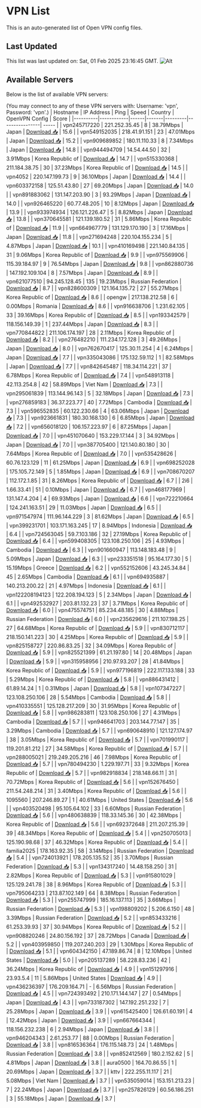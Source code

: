 # VPN List

This is an auto-generated list of Open VPN config files.

## Last Updated

This list was last updated on: Sat, 01 Feb 2025 23:16:45 GMT.
![Alt](https://repobeats.axiom.co/api/embed/186b98318ef1479477931607c1ad7d823f12451f.svg "Repobeats analytics image")

## Available Servers

Below is the list of available VPN servers:

(You may connect to any of these VPN servers with: Username: 'vpn', Password: 'vpn'.)
| Hostname | IP Address | Ping | Speed | Country | OpenVPN Config | Score |
|----------|------------|------|-------|---------|----------------| ----- |
| vpn245717220 | 221.252.35.45 | 8 | 38.79Mbps | Japan | [Download 📥](./configs/server_0_JP.ovpn) | 15.6 |
| vpn549152035 | 218.41.91.151 | 23 | 47.01Mbps | Japan | [Download 📥](./configs/server_1_JP.ovpn) | 15.2 |
| vpn909689852 | 180.11.110.33 | 8 | 7.34Mbps | Japan | [Download 📥](./configs/server_2_JP.ovpn) | 14.8 |
| vpn944494709 | 14.54.44.50 | 32 | 3.91Mbps | Korea Republic of | [Download 📥](./configs/server_3_KR.ovpn) | 14.7 |
| vpn515330368 | 211.184.38.75 | 30 | 37.23Mbps | Korea Republic of | [Download 📥](./configs/server_4_KR.ovpn) | 14.5 |
| vpn4052 | 220.147.199.73 | 9 | 36.10Mbps | Japan | [Download 📥](./configs/server_5_JP.ovpn) | 14.4 |
| vpn603372158 | 125.51.43.80 | 27 | 69.20Mbps | Japan | [Download 📥](./configs/server_6_JP.ovpn) | 14.0 |
| vpn891883062 | 131.147.203.90 | 3 | 93.29Mbps | Japan | [Download 📥](./configs/server_7_JP.ovpn) | 14.0 |
| vpn926465220 | 60.77.48.205 | 10 | 8.12Mbps | Japan | [Download 📥](./configs/server_8_JP.ovpn) | 13.9 |
| vpn933974934 | 126.121.226.47 | 5 | 8.82Mbps | Japan | [Download 📥](./configs/server_9_JP.ovpn) | 13.8 |
| vpn370645581 | 121.139.180.52 | 31 | 5.86Mbps | Korea Republic of | [Download 📥](./configs/server_10_KR.ovpn) | 11.9 |
| vpn664967779 | 131.129.170.190 | 3 | 17.16Mbps | Japan | [Download 📥](./configs/server_11_JP.ovpn) | 11.8 |
| vpn271694248 | 220.104.155.234 | 5 | 4.87Mbps | Japan | [Download 📥](./configs/server_12_JP.ovpn) | 10.1 |
| vpn410169498 | 221.140.84.135 | 31 | 9.06Mbps | Korea Republic of | [Download 📥](./configs/server_13_KR.ovpn) | 9.9 |
| vpn975569906 | 115.39.184.97 | 9 | 76.54Mbps | Japan | [Download 📥](./configs/server_14_JP.ovpn) | 9.8 |
| vpn862880736 | 147.192.109.104 | 8 | 7.57Mbps | Japan | [Download 📥](./configs/server_15_JP.ovpn) | 8.9 |
| vpn621077510 | 94.245.128.45 | 135 | 19.23Mbps | Russian Federation | [Download 📥](./configs/server_16_RU.ovpn) | 8.7 |
| vpn828600309 | 121.164.135.72 | 27 | 55.27Mbps | Korea Republic of | [Download 📥](./configs/server_17_KR.ovpn) | 8.6 |
| opengw | 217.138.212.58 | 6 | 0.00Mbps | Romania | [Download 📥](./configs/server_18_RO.ovpn) | 8.6 |
| vpn916638706 | 1.231.62.105 | 33 | 39.16Mbps | Korea Republic of | [Download 📥](./configs/server_19_KR.ovpn) | 8.5 |
| vpn193342579 | 118.156.149.39 | 1 | 237.44Mbps | Japan | [Download 📥](./configs/server_20_JP.ovpn) | 8.3 |
| vpn770844822 | 211.106.174.197 | 28 | 2.11Mbps | Korea Republic of | [Download 📥](./configs/server_21_KR.ovpn) | 8.2 |
| vpn276482210 | 111.234.172.128 | 3 | 49.26Mbps | Japan | [Download 📥](./configs/server_22_JP.ovpn) | 8.0 |
| vpn762670417 | 125.30.11.254 | 4 | 6.24Mbps | Japan | [Download 📥](./configs/server_23_JP.ovpn) | 7.7 |
| vpn335043086 | 175.132.59.112 | 1 | 82.58Mbps | Japan | [Download 📥](./configs/server_24_JP.ovpn) | 7.7 |
| vpn842645487 | 118.34.114.221 | 37 | 6.78Mbps | Korea Republic of | [Download 📥](./configs/server_25_KR.ovpn) | 7.4 |
| vpn548913118 | 42.113.254.8 | 42 | 58.89Mbps | Viet Nam | [Download 📥](./configs/server_26_VN.ovpn) | 7.3 |
| vpn295061839 | 113.144.96.143 | 5 | 32.18Mbps | Japan | [Download 📥](./configs/server_27_JP.ovpn) | 7.3 |
| vpn276859183 | 36.37.223.77 | 40 | 7.72Mbps | Cambodia | [Download 📥](./configs/server_28_KH.ovpn) | 7.3 |
| vpn596552835 | 60.122.230.66 | 4 | 63.06Mbps | Japan | [Download 📥](./configs/server_29_JP.ovpn) | 7.3 |
| vpn923661831 | 180.30.168.130 | 6 | 6.85Mbps | Japan | [Download 📥](./configs/server_30_JP.ovpn) | 7.2 |
| vpn656018120 | 106.157.223.97 | 6 | 87.25Mbps | Japan | [Download 📥](./configs/server_31_JP.ovpn) | 7.0 |
| vpn451070640 | 153.229.17.144 | 3 | 34.92Mbps | Japan | [Download 📥](./configs/server_32_JP.ovpn) | 7.0 |
| vpn387705400 | 121.140.80.180 | 30 | 7.64Mbps | Korea Republic of | [Download 📥](./configs/server_33_KR.ovpn) | 7.0 |
| vpn535428626 | 60.76.123.129 | 11 | 61.25Mbps | Japan | [Download 📥](./configs/server_34_JP.ovpn) | 6.9 |
| vpn698252028 | 175.105.72.149 | 5 | 1.85Mbps | Japan | [Download 📥](./configs/server_35_JP.ovpn) | 6.9 |
| vpn708670207 | 112.172.1.85 | 31 | 8.26Mbps | Korea Republic of | [Download 📥](./configs/server_36_KR.ovpn) | 6.7 |
| 2i6 | 1.66.33.41 | 51 | 0.10Mbps | Japan | [Download 📥](./configs/server_37_JP.ovpn) | 6.7 |
| vpn468177969 | 131.147.4.204 | 4 | 69.93Mbps | Japan | [Download 📥](./configs/server_38_JP.ovpn) | 6.6 |
| vpn722210664 | 124.241.163.51 | 29 | 11.03Mbps | Japan | [Download 📥](./configs/server_39_JP.ovpn) | 6.5 |
| vpn971547974 | 111.96.144.229 | 3 | 81.62Mbps | Japan | [Download 📥](./configs/server_40_JP.ovpn) | 6.5 |
| vpn399231701 | 103.171.163.245 | 17 | 8.94Mbps | Indonesia | [Download 📥](./configs/server_41_ID.ovpn) | 6.4 |
| vpn724563045 | 59.7.103.186 | 32 | 27.19Mbps | Korea Republic of | [Download 📥](./configs/server_42_KR.ovpn) | 6.4 |
| vpn599408305 | 123.108.250.106 | 25 | 4.93Mbps | Cambodia | [Download 📥](./configs/server_43_KH.ovpn) | 6.3 |
| vpn901660947 | 113.148.183.48 | 9 | 5.09Mbps | Japan | [Download 📥](./configs/server_44_JP.ovpn) | 6.3 |
| vpn233351518 | 95.164.177.30 | 5 | 15.19Mbps | Greece | [Download 📥](./configs/server_45_GR.ovpn) | 6.2 |
| vpn552152606 | 43.245.34.84 | 45 | 2.65Mbps | Cambodia | [Download 📥](./configs/server_46_KH.ovpn) | 6.1 |
| vpn694935887 | 140.213.200.22 | 21 | 4.97Mbps | Indonesia | [Download 📥](./configs/server_47_ID.ovpn) | 6.1 |
| vpn122208194123 | 122.208.194.123 | 5 | 2.34Mbps | Japan | [Download 📥](./configs/server_48_JP.ovpn) | 6.1 |
| vpn492532927 | 203.81.132.23 | 37 | 3.71Mbps | Korea Republic of | [Download 📥](./configs/server_49_KR.ovpn) | 6.0 |
| vpn475574751 | 85.234.48.185 | 30 | 4.88Mbps | Russian Federation | [Download 📥](./configs/server_50_RU.ovpn) | 6.0 |
| vpn235629616 | 211.107.198.25 | 27 | 64.68Mbps | Korea Republic of | [Download 📥](./configs/server_51_KR.ovpn) | 5.9 |
| vpn830712117 | 218.150.141.223 | 30 | 4.25Mbps | Korea Republic of | [Download 📥](./configs/server_52_KR.ovpn) | 5.9 |
| vpn825158727 | 220.86.83.25 | 32 | 34.09Mbps | Korea Republic of | [Download 📥](./configs/server_53_KR.ovpn) | 5.9 |
| vpn825521399 | 61.21.197.80 | 14 | 20.48Mbps | Japan | [Download 📥](./configs/server_54_JP.ovpn) | 5.9 |
| vpn315958956 | 210.97.93.207 | 28 | 41.84Mbps | Korea Republic of | [Download 📥](./configs/server_55_KR.ovpn) | 5.9 |
| vpn977196819 | 222.117.133.188 | 33 | 5.29Mbps | Korea Republic of | [Download 📥](./configs/server_56_KR.ovpn) | 5.8 |
| vpn886431412 | 61.89.14.24 | 1 | 0.31Mbps | Japan | [Download 📥](./configs/server_57_JP.ovpn) | 5.8 |
| vpn107347227 | 123.108.250.106 | 28 | 5.54Mbps | Cambodia | [Download 📥](./configs/server_58_KH.ovpn) | 5.8 |
| vpn410335551 | 125.128.217.209 | 30 | 31.95Mbps | Korea Republic of | [Download 📥](./configs/server_59_KR.ovpn) | 5.8 |
| vpn986283811 | 123.108.250.106 | 27 | 4.31Mbps | Cambodia | [Download 📥](./configs/server_60_KH.ovpn) | 5.7 |
| vpn946641703 | 203.144.77.147 | 35 | 3.29Mbps | Cambodia | [Download 📥](./configs/server_61_KH.ovpn) | 5.7 |
| vpn690648910 | 121.127.174.97 | 38 | 3.05Mbps | Korea Republic of | [Download 📥](./configs/server_62_KR.ovpn) | 5.7 |
| vpn701990117 | 119.201.81.212 | 27 | 34.58Mbps | Korea Republic of | [Download 📥](./configs/server_63_KR.ovpn) | 5.7 |
| vpn288005021 | 219.249.205.216 | 46 | 7.98Mbps | Korea Republic of | [Download 📥](./configs/server_64_KR.ovpn) | 5.7 |
| vpn780494230 | 1.229.197.71 | 33 | 9.32Mbps | Korea Republic of | [Download 📥](./configs/server_65_KR.ovpn) | 5.7 |
| vpn982918834 | 218.148.66.11 | 31 | 70.72Mbps | Korea Republic of | [Download 📥](./configs/server_66_KR.ovpn) | 5.6 |
| vpn152676450 | 211.54.248.214 | 31 | 3.40Mbps | Korea Republic of | [Download 📥](./configs/server_67_KR.ovpn) | 5.6 |
| 1095560 | 207.246.89.27 | 1 | 40.61Mbps | United States | [Download 📥](./configs/server_68_US.ovpn) | 5.6 |
| vpn403520498 | 95.105.64.102 | 33 | 6.60Mbps | Russian Federation | [Download 📥](./configs/server_69_RU.ovpn) | 5.6 |
| vpn480638839 | 118.33.145.36 | 30 | 42.38Mbps | Korea Republic of | [Download 📥](./configs/server_70_KR.ovpn) | 5.6 |
| vpn692372648 | 211.207.215.39 | 39 | 48.34Mbps | Korea Republic of | [Download 📥](./configs/server_71_KR.ovpn) | 5.4 |
| vpn250705013 | 125.190.98.68 | 37 | 46.32Mbps | Korea Republic of | [Download 📥](./configs/server_72_KR.ovpn) | 5.4 |
| familia2025 | 178.163.92.35 | 58 | 3.14Mbps | Russian Federation | [Download 📥](./configs/server_73_RU.ovpn) | 5.4 |
| vpn724013921 | 178.205.135.52 | 35 | 3.70Mbps | Russian Federation | [Download 📥](./configs/server_74_RU.ovpn) | 5.3 |
| vpn134317240 | 14.48.158.250 | 31 | 2.82Mbps | Korea Republic of | [Download 📥](./configs/server_75_KR.ovpn) | 5.3 |
| vpn915801029 | 125.129.241.78 | 38 | 8.96Mbps | Korea Republic of | [Download 📥](./configs/server_76_KR.ovpn) | 5.3 |
| vpn795064233 | 213.87.102.149 | 64 | 8.38Mbps | Russian Federation | [Download 📥](./configs/server_77_RU.ovpn) | 5.3 |
| vpn255747999 | 185.16.137.113 | 35 | 3.66Mbps | Russian Federation | [Download 📥](./configs/server_78_RU.ovpn) | 5.3 |
| vpn198809202 | 5.206.6.150 | 48 | 3.39Mbps | Russian Federation | [Download 📥](./configs/server_79_RU.ovpn) | 5.2 |
| vpn853433216 | 61.253.39.93 | 37 | 30.94Mbps | Korea Republic of | [Download 📥](./configs/server_80_KR.ovpn) | 5.2 |
| vpn908820246 | 24.80.156.192 | 37 | 28.72Mbps | Canada | [Download 📥](./configs/server_81_CA.ovpn) | 5.2 |
| vpn403959850 | 119.207.240.203 | 29 | 1.30Mbps | Korea Republic of | [Download 📥](./configs/server_82_KR.ovpn) | 5.1 |
| vpn604342150 | 47.189.86.74 | 8 | 12.10Mbps | United States | [Download 📥](./configs/server_83_US.ovpn) | 5.0 |
| vpn205137289 | 58.228.83.236 | 42 | 36.24Mbps | Korea Republic of | [Download 📥](./configs/server_84_KR.ovpn) | 4.9 |
| vpn151297916 | 23.93.5.4 | 11 | 5.86Mbps | United States | [Download 📥](./configs/server_85_US.ovpn) | 4.9 |
| vpn436236397 | 176.209.164.71 | - | 6.56Mbps | Russian Federation | [Download 📥](./configs/server_86_RU.ovpn) | 4.5 |
| vpn724393492 | 210.171.144.147 | 27 | 0.54Mbps | Japan | [Download 📥](./configs/server_87_JP.ovpn) | 4.3 |
| vpn733187302 | 147.192.251.232 | 7 | 25.28Mbps | Japan | [Download 📥](./configs/server_88_JP.ovpn) | 3.9 |
| vpn615425400 | 126.61.60.191 | 4 | 12.42Mbps | Japan | [Download 📥](./configs/server_89_JP.ovpn) | 3.9 |
| vpn667664344 | 118.156.232.238 | 6 | 2.94Mbps | Japan | [Download 📥](./configs/server_90_JP.ovpn) | 3.8 |
| vpn946204343 | 2.61.253.77 | 88 | 0.00Mbps | Russian Federation | [Download 📥](./configs/server_91_RU.ovpn) | 3.8 |
| vpn816536364 | 176.115.148.73 | 24 | 1.48Mbps | Russian Federation | [Download 📥](./configs/server_92_RU.ovpn) | 3.8 |
| vpn852412569 | 180.2.152.62 | 5 | 4.81Mbps | Japan | [Download 📥](./configs/server_93_JP.ovpn) | 3.8 |
| aura0500 | 164.70.86.55 | 1 | 20.69Mbps | Japan | [Download 📥](./configs/server_94_JP.ovpn) | 3.7 |
| kttv | 222.255.11.117 | 21 | 5.08Mbps | Viet Nam | [Download 📥](./configs/server_95_VN.ovpn) | 3.7 |
| vpn535059014 | 153.151.213.23 | 7 | 22.24Mbps | Japan | [Download 📥](./configs/server_96_JP.ovpn) | 3.7 |
| vpn257826129 | 60.56.186.251 | 3 | 55.18Mbps | Japan | [Download 📥](./configs/server_97_JP.ovpn) | 3.7 |
